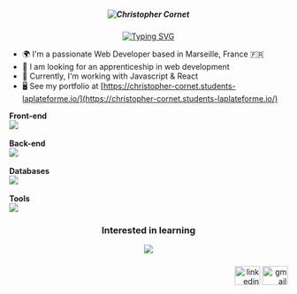 ##### <p align="center">![Christopher Cornet](https://user-images.githubusercontent.com/115154379/216736487-6f4e37eb-3f68-4082-99e9-0e7d4122fff0.png) </p>

<p align="center"> <a href="Typing"><img src="https://readme-typing-svg.demolab.com?font=Fira+Code&weight=600&duration=4000&pause=100&color=2E77F7&center=true&width=435&lines=Student+in+web+development+%F0%9F%8E%93;at+La+Plateforme+%F0%9F%93%9A;Goal%3A+Full Stack+Developer+%F0%9F%96%A5%EF%B8%8F" alt="Typing SVG" /></a> </p>

* 🌍  I'm a passionate Web Developer based in Marseille, France 🇫🇷
* 💼  I am looking for an apprenticeship in web development
* 🧠  Currently, I'm working with Javascript & React
* 🖥️  See my portfolio at [https://christopher-cornet.students-laplateforme.io/](https://christopher-cornet.students-laplateforme.io/)

<b>Front-end</b>
<br>
<img src="https://skillicons.dev/icons?i=html,css,js" />
<br><br>
<b>Back-end</b>
<br>
<img src="https://skillicons.dev/icons?i=python,php,cs" />
<br><br>
<b>Databases</b>
<br>
<img src="https://skillicons.dev/icons?i=mysql" />
<br><br>
<b>Tools</b>
<br>
<img src="https://skillicons.dev/icons?i=git,figma,linux,unity,photoshop" /><br>

###

<h3 align="center">Interested in learning</h3>

<div align="center">
  <img src="https://skillicons.dev/icons?i=react,ts,nodejs,mongodb" /><br>
</div>

###

<div align="right">
  <a href="https://www.linkedin.com/in/christopher-cornet/" target="_blank"><img src="https://raw.githubusercontent.com/maurodesouza/profile-readme-generator/master/src/assets/icons/social/linkedin/default.svg" width="46" height="34" alt="linkedin logo"  /></a>
  <a href="mailto:christopher.cornet@laplateforme.io" target="_blank"><img src="https://raw.githubusercontent.com/maurodesouza/profile-readme-generator/master/src/assets/icons/social/gmail/default.svg" width="46" height="34" alt="gmail logo"  /></a>
</div>

###
